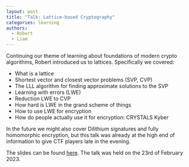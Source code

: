 ```yaml
---
layout: post
title: "Talk: Lattice-based Cryptography"
categories: learning
authors:
  - Robert
  - Liam
---
```


Continuing our theme of learning about foundations of modern crypto algorithms, Robert introduced us to lattices. Specifically we covered:

* What is a lattice
* Shortest vector and closest vector problems (SVP, CVP)
* The LLL algorithm for finding approximate solutions to the SVP
* Learning with errors (LWE)
* Reduction LWE to CVP
* How hard is LWE in the grand scheme of things
* How to use LWE for encryption
* How do people actually use it for encryption: CRYSTALS Kyber

In the future we might also cover Dilithium signatures and fully homomorphic encryption, but this talk was already at the high end of information to give CTF players late in the evening.

The slides can be found [here](/talks/2023-02-23-lattice_crypto/lattice.pdf). The talk was held on the 23rd of February 2023.
